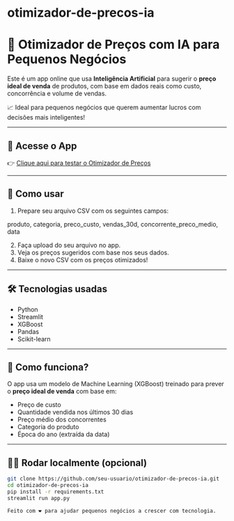 # otimizador-de-precos-ia
# 🧠 Otimizador de Preços com IA para Pequenos Negócios

Este é um app online que usa **Inteligência Artificial** para sugerir o **preço ideal de venda** de produtos, com base em dados reais como custo, concorrência e volume de vendas.

📈 Ideal para pequenos negócios que querem aumentar lucros com decisões mais inteligentes!

---

## 🚀 Acesse o App

👉 [Clique aqui para testar o Otimizador de Preços](https://otimizador-de-precos-ia.streamlit.app)

---

## 📂 Como usar

1. Prepare seu arquivo CSV com os seguintes campos:

  produto, categoria, preco_custo, vendas_30d, concorrente_preco_medio, data

  
2. Faça upload do seu arquivo no app.
3. Veja os preços sugeridos com base nos seus dados.
4. Baixe o novo CSV com os preços otimizados!

---

## 🛠️ Tecnologias usadas

- Python
- Streamlit
- XGBoost
- Pandas
- Scikit-learn

---

## 🤖 Como funciona?

O app usa um modelo de Machine Learning (XGBoost) treinado para prever o **preço ideal de venda** com base em:

- Preço de custo
- Quantidade vendida nos últimos 30 dias
- Preço médio dos concorrentes
- Categoria do produto
- Época do ano (extraída da data)

---

## 👩‍💻 Rodar localmente (opcional)

```bash
git clone https://github.com/seu-usuario/otimizador-de-precos-ia.git
cd otimizador-de-precos-ia
pip install -r requirements.txt
streamlit run app.py

Feito com ❤️ para ajudar pequenos negócios a crescer com tecnologia.

